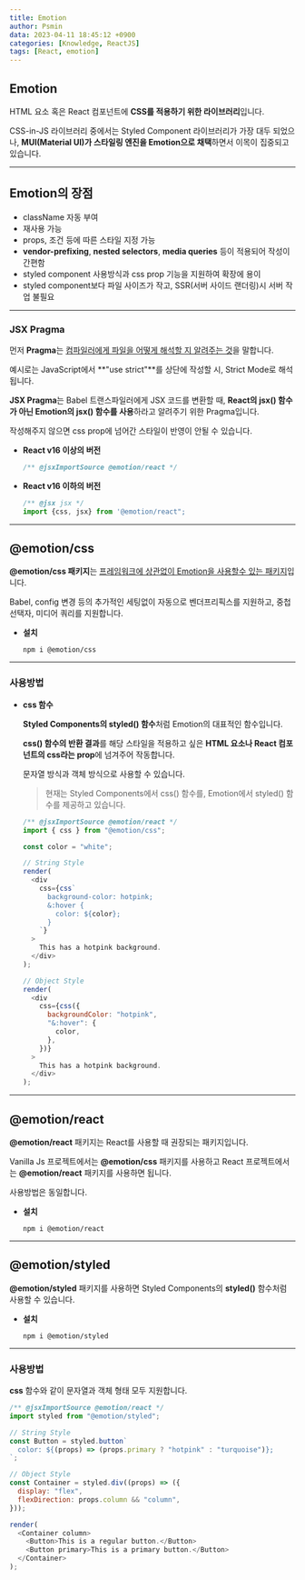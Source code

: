 ```yaml
---
title: Emotion
author: Psmin
data: 2023-04-11 18:45:12 +0900
categories: [Knowledge, ReactJS]
tags: [React, emotion]
---
```


## Emotion

HTML 요소 혹은 React 컴포넌트에 **CSS를 적용하기 위한 라이브러리**입니다.

CSS-in-JS 라이브러리 중에서는 Styled Component 라이브러리가 가장 대두 되었으나, **MUI(Material UI)가 스타일링 엔진을 Emotion으로 채택**하면서 이목이 집중되고 있습니다.

---

## Emotion의 장점

- className 자동 부여
- 재사용 가능
- props, 조건 등에 따른 스타일 지정 가능
- **vendor-prefixing**, **nested selectors**, **media queries** 등이 적용되어 작성이 간편함
- styled component 사용방식과 css prop 기능을 지원하여 확장에 용이
- styled component보다 파일 사이즈가 작고, SSR(서버 사이드 랜더링)시 서버 작업 불필요

---

### JSX Pragma

먼저 **Pragma**는 <u>컴파일러에게 파일을 어떻게 해석할 지 알려주는 것</u>을 말합니다.

예시로는 JavaScript에서 **"use strict"**를 상단에 작성할 시, Strict Mode로 해석됩니다.

**JSX Pragma**는 Babel 트랜스파일러에게 JSX 코드를 변환할 때, **React의 jsx() 함수가 아닌 Emotion의 jsx() 함수를 사용**하라고 알려주기 위한 Pragma입니다.

작성해주지 않으면 css prop에 넘어간 스타일이 반영이 안될 수 있습니다.

- **React v16 이상의 버전**

  ```js
  /** @jsxImportSource @emotion/react */
  ```

- **React v16 이하의 버전**

  ```js
  /** @jsx jsx */
  import {css, jsx} from '@emotion/react";
  ```

---

## @emotion/css

**@emotion/css 패키지**는 <u>프레임워크에 상관없이 Emotion을 사용할수 있는 패키지</u>입니다.

Babel, config 변경 등의 추가적인 세팅없이 자동으로 벤더프리픽스를 지원하고, 중첩 선택자, 미디어 쿼리를 지원합니다.

- **설치**

  ```
  npm i @emotion/css
  ```

---

### 사용방법

- **css 함수**

  **Styled Components의 styled() 함수**처럼 Emotion의 대표적인 함수입니다.

  **css() 함수의 반환 결과**를 해당 스타일을 적용하고 싶은 **HTML 요소나 React 컴포넌트의 css라는 prop**에 넘겨주어 작동합니다.

  문자열 방식과 객체 방식으로 사용할 수 있습니다.

  > 현재는 Styled Components에서 css() 함수를, Emotion에서 styled() 함수를 제공하고 있습니다.

  ```js
  /** @jsxImportSource @emotion/react */
  import { css } from "@emotion/css";

  const color = "white";

  // String Style
  render(
    <div
      css={css`
        background-color: hotpink;
        &:hover {
          color: ${color};
        }
      `}
    >
      This has a hotpink background.
    </div>
  );

  // Object Style
  render(
    <div
      css={css({
        backgroundColor: "hotpink",
        "&:hover": {
          color,
        },
      })}
    >
      This has a hotpink background.
    </div>
  );
  ```

---

## @emotion/react

**@emotion/react** 패키지는 React를 사용할 때 권장되는 패키지입니다.

Vanilla Js 프로젝트에서는 **@emotion/css** 패키지를 사용하고 React 프로젝트에서는 **@emotion/react** 패키지를 사용하면 됩니다.

사용방법은 동일합니다.

- **설치**

  ```
  npm i @emotion/react
  ```

---

## @emotion/styled

**@emotion/styled** 패키지를 사용하면 Styled Components의 **styled()** 함수처럼 사용할 수 있습니다.

- **설치**

  ```
  npm i @emotion/styled
  ```

---

### 사용방법

**css** 함수와 같이 문자열과 객체 형태 모두 지원합니다.

```js
/** @jsxImportSource @emotion/react */
import styled from "@emotion/styled";

// String Style
const Button = styled.button`
  color: ${(props) => (props.primary ? "hotpink" : "turquoise")};
`;

// Object Style
const Container = styled.div((props) => ({
  display: "flex",
  flexDirection: props.column && "column",
}));

render(
  <Container column>
    <Button>This is a regular button.</Button>
    <Button primary>This is a primary button.</Button>
  </Container>
);
```
